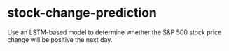 # stock-change-prediction
Use an LSTM-based model to determine whether the S&amp;P 500 stock price change will be positive the next day. 

